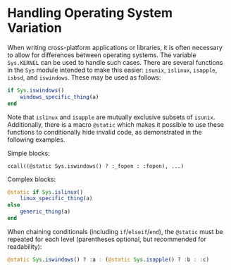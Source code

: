 # Handling Operating System Variation

When writing cross-platform applications or libraries, it is often necessary to allow for differences between operating systems. The variable `Sys.KERNEL` can be used to handle such cases. There are several functions in the `Sys` module intended to make this easier: `isunix`, `islinux`, `isapple`, `isbsd`, and `iswindows`. These may be used as follows:

```julia
if Sys.iswindows()
    windows_specific_thing(a)
end
```

Note that `islinux` and `isapple` are mutually exclusive subsets of `isunix`. Additionally, there is a macro `@static` which makes it possible to use these functions to conditionally hide invalid code, as demonstrated in the following examples.

Simple blocks:

    ccall((@static Sys.iswindows() ? :_fopen : :fopen), ...)
    

Complex blocks:

```julia
@static if Sys.islinux()
    linux_specific_thing(a)
else
    generic_thing(a)
end
```

When chaining conditionals (including `if`/`elseif`/`end`), the `@static` must be repeated for each level (parentheses optional, but recommended for readability):

```julia
@static Sys.iswindows() ? :a : (@static Sys.isapple() ? :b : :c)
```